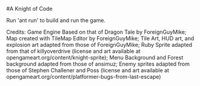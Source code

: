 #A Knight of Code

Run 'ant run' to build and run the game.

Credits:
Game Engine Based on that of Dragon Tale by ForeignGuyMike;
Map created with TileMap Editor by ForeignGuyMike;
Tile Art, HUD art, and explosion art adapted from those of ForeignGuyMike;
Ruby Sprite adapted from that of killyoverdrive (license and art available at opengameart.org/content/knight-sprite);
Menu Background and Forest background adapted from those of ansimuz;
Enemy sprites adapted from those of Stephen Challener and Poss
(license and art available at opengameart.org/content/platformer-bugs-from-last-escape)
